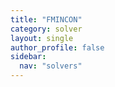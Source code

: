 ```yaml
---
title: "FMINCON"
category: solver
layout: single
author_profile: false
sidebar:
  nav: "solvers"
---
```

